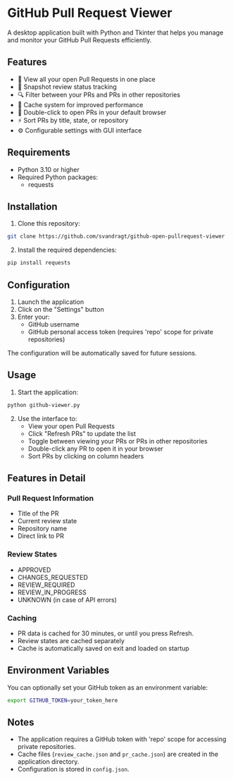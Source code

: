 # GitHub Pull Request Viewer

A desktop application built with Python and Tkinter that helps you manage and monitor your GitHub Pull Requests efficiently.

## Features

- 👀 View all your open Pull Requests in one place
- 🔄 Snapshot review status tracking
- 🔍 Filter between your PRs and PRs in other repositories
- 🔄 Cache system for improved performance
- 🎯 Double-click to open PRs in your default browser
- ⚡ Sort PRs by title, state, or repository
- ⚙️ Configurable settings with GUI interface

## Requirements

- Python 3.10 or higher
- Required Python packages:
  - requests

## Installation

1. Clone this repository:
```bash
git clone https://github.com/svandragt/github-open-pullrequest-viewer
```
2. Install the required dependencies:
```bash
pip install requests
```
## Configuration

1. Launch the application
2. Click on the "Settings" button
3. Enter your:
   - GitHub username
   - GitHub personal access token (requires 'repo' scope for private repositories)

The configuration will be automatically saved for future sessions.

## Usage

1. Start the application:
```bash
python github-viewer.py
```
2. Use the interface to:
   - View your open Pull Requests
   - Click "Refresh PRs" to update the list
   - Toggle between viewing your PRs or PRs in other repositories
   - Double-click any PR to open it in your browser
   - Sort PRs by clicking on column headers

## Features in Detail

### Pull Request Information
- Title of the PR
- Current review state
- Repository name
- Direct link to PR

### Review States
- APPROVED
- CHANGES_REQUESTED
- REVIEW_REQUIRED
- REVIEW_IN_PROGRESS
- UNKNOWN (in case of API errors)

### Caching
- PR data is cached for 30 minutes, or until you press Refresh.
- Review states are cached separately
- Cache is automatically saved on exit and loaded on startup

## Environment Variables

You can optionally set your GitHub token as an environment variable:
```bash
export GITHUB_TOKEN=your_token_here
```


## Notes

- The application requires a GitHub token with 'repo' scope for accessing private repositories.
- Cache files (`review_cache.json` and `pr_cache.json`) are created in the application directory.
- Configuration is stored in `config.json`.

